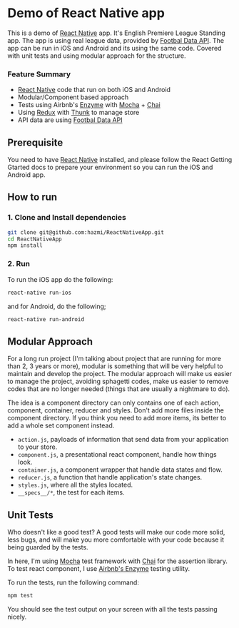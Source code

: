# Demo of React Native app

This is a demo of [React Native](https://facebook.github.io/react-native/) app. It's English Premiere League Standing app. 
The app is using real league data, provided by [Footbal Data API](http://api.football-data.org/). The app can be run in 
iOS and Android and its using the same code. Covered with unit tests and using modular approach for the structure.

### Feature Summary

* [React Native](https://facebook.github.io/react-native/) code that run on both iOS and Android
* Modular/Component based approach
* Tests using Airbnb's [Enzyme](https://github.com/airbnb/enzyme) with [Mocha](https://mochajs.org/) + [Chai](http://chaijs.com/)
* Using [Redux](http://redux.js.org/) with [Thunk](https://github.com/gaearon/redux-thunk) to manage store
* API data are using [Footbal Data API](http://api.football-data.org/)

## Prerequisite

You need to have [React Native](https://facebook.github.io/react-native/docs/getting-started.html) installed, and 
please follow the React Getting Gtarted docs to prepare your environment so you can run the iOS and Android app.

## How to run

### 1. Clone and Install dependencies
```sh
git clone git@github.com:hazmi/ReactNativeApp.git
cd ReactNativeApp
npm install
```
### 2. Run
To run the iOS app do the following:
```sh
react-native run-ios
```
and for Android, do the following;
```sh
react-native run-android
```

## Modular Approach

For a long run project (I'm talking about project that are running for more than 2, 3 years or more), modular is 
something that will be very helpful to maintain and develop the project. The modular approach will make us easier to
manage the project, avoiding sphagetti codes, make us easier to remove codes that are no longer needed (things that are 
usually a nightmare to do).

The idea is a component directory can only contains one of each action, component, container, reducer and styles. Don't add
more files inside the component directory. If you think you need to add more items, its better to add a whole set component instead.

* `action.js`, payloads of information that send data from your application to your store.
* `component.js`, a presentational react component, handle how things look.
* `container.js`, a component wrapper that handle data states and flow.
* `reducer.js`, a function that handle application's state changes.
* `styles.js`, where all the styles located.
* `__specs__/*`, the test for each items.



## Unit Tests

Who doesn't like a good test? A good tests will make our code more solid, less bugs, and will make you more comfortable
with your code because it being guarded by the tests.

In here, I'm using [Mocha](https://mochajs.org/) test framework with [Chai](http://chaijs.com/) for the assertion library.
To test react component, I use [Airbnb's Enzyme](https://github.com/airbnb/enzyme) testing utility.

To run the tests, run the following command:

```sh
npm test
```
You should see the test output on your screen with all the tests passing nicely.
